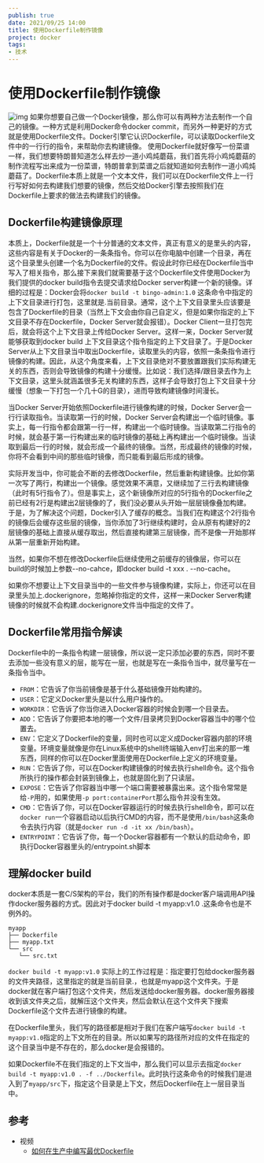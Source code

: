 ```yaml
---
publish: true
date: 2021/09/25 14:00
title: 使用Dockerfile制作镜像
project: docker
tags:
- 技术
---
```


# 使用Dockerfile制作镜像

![img](/tech/docker/dockerfile.png)
如果你想要自己做一个Docker镜像，那么你可以有两种方法去制作一个自己的镜像。一种方式是利用Docker命令docker commit，而另外一种更好的方式就是使用Dockerfile文件。Docker引擎它认识Dockerfile，可以读取Dockerfile文件中的一行行的指令，来帮助你去构建镜像。
使用Dockerfile就好像写一份菜谱一样，我们想要特朗普知道怎么样去炒一道小鸡炖蘑菇，我们首先将小鸡炖蘑菇的制作流程写出来成为一份菜谱，特朗普拿到菜谱之后就知道如何去制作一道小鸡炖蘑菇了。Dockerfile本质上就是一个文本文件，我们可以在Dockerfile文件上一行行写好如何去构建我们想要的镜像，然后交给Docker引擎去按照我们在Dockerfile上要求的做法去构建我们的镜像。

## Dockerfile构建镜像原理

本质上，Dockerfile就是一个十分普通的文本文件，真正有意义的是里头的内容，这些内容是有关于Docker的一条条指令。你可以在你电脑中创建一个目录，再在这个目录里头创建一个名为Dockerfile的文件。假设此时你已经在Dockerfile当中写入了相关指令，那么接下来我们就需要基于这个Dockerfile文件使用Docker为我们提供的docker build指令去提交请求给Docker server构建一个新的镜像。详细的过程是：Docker会将`docker build -t bingo-admin:1.0` 这条命令中指定的上下文目录进行打包，这里就是.当前目录。通常，这个上下文目录里头应该要是包含了Dockerfile的目录（当然上下文会由你自己自定义，但是如果你指定的上下文目录不存在Dockerfile，Docker Server就会报错）。Docker Client一旦打包完后，就会将这个上下文目录上传给Docker Server。这样一来，Docker Server就能够获取到docker build 上下文目录这个指令指定的上下文目录了。于是Docker Server从上下文目录当中取出Dockerfile，读取里头的内容，依照一条条指令进行镜像的构建。因此，从这个角度来看，上下文目录绝对不要放置跟我们实际构建无关的东西，否则会导致镜像的构建十分缓慢。比如说：我们选择/跟目录去作为上下文目录，这里头就涵盖很多无关构建的东西，这样子会导致打包上下文目录十分缓慢（想象一下打包一个几十G的目录），进而导致构建镜像时间漫长。

当Docker Server开始依照Dockerfile进行镜像构建的时候，Docker Server会一行行读取指令。当读取第一行的时候，Docker Server会构建出一个临时镜像。事实上，每一行指令都会跟第一行一样，构建出一个临时镜像。当读取第二行指令的时候，就会基于第一行构建出来的临时镜像的基础上再构建出一个临时镜像。当读取到最后一行的时候，就会形成一个最终的镜像。当然，形成最终的镜像的时候，你将不会看到中间的那些临时镜像，而只能看到最后形成的镜像。

实际开发当中，你可能会不断的去修改Dockerfile，然后重新构建镜像。比如你第一次写了两行，构建出一个镜像。感觉效果不满意，又继续加了三行去构建镜像（此时有5行指令了）。但是事实上，这个新镜像所对应的5行指令的Dockerfile之前已经有2行是构建出2层镜像的了，我们没必要从头开始一层层镜像叠加构建。于是，为了解决这个问题，Docker引入了缓存的概念。当我们在构建这个2行指令的镜像后会缓存这些层的镜像，当你添加了3行继续构建时，会从原有构建好的2层镜像的基础上直接从缓存取出，然后直接构建第三层镜像，而不是像一开始那样从第一层重新开始构建。

当然，如果你不想在修改Dockerfile后继续使用之前缓存的镜像层，你可以在build的时候加上参数--no-cahce，即docker build -t xxx . --no-cache。

如果你不想要让上下文目录当中的一些文件参与镜像构建，实际上，你还可以在目录里头加上.dockerignore，忽略掉你指定的文件，这样一来Docker Server构建镜像的时候就不会构建.dockerignore文件当中指定的文件了。

## Dockerfile常用指令解读

Dockerfile中的一条指令构建一层镜像，所以说一定只添加必要的东西，同时不要去添加一些没有意义的层，能写在一层，也就是写在一条指令当中，就尽量写在一条指令当中。

- `FROM`：它告诉了你当前镜像是基于什么基础镜像开始构建的。
- `USER`：它定义Docker里头是以什么用户操作的。
- `WORKDIR`：它告诉了你当你进入Docker容器的时候会到哪一个目录去。
- `ADD`：它告诉了你要把本地的哪一个文件/目录拷贝到Docker容器当中的哪个位置去。
- `ENV`：它定义了Dockerfile的变量，同时也可以定义成Docker容器内部的环境变量。环境变量就像是你在Linux系统中的shell终端输入env打出来的那一堆东西，同样的你可以在Docker里面使用在Dockerfile上定义的环境变量。
- `RUN`：它告诉了你，可以在Docker构建镜像的时候去执行shell命令。这个指令所执行的操作都会封装到镜像上，也就是固化到了只读层。
- `EXPOSE`：它告诉了你容器当中哪一个端口需要被暴露出来。这个指令常常是给`-P`用的，如果使用`-p port:containerPort`那么指令并没有生效。
- `CMD`：它告诉了你，可以在Docker容器运行的时候去执行shell命令，即可以在`docker run`一个容器启动以后执行CMD的内容，而不是使用`/bin/bash`这条命令去执行内容（就是`docker run -d -it xx /bin/bash`）。
- `ENTRYPOINT`：它告诉了你，每一个Docker容器都有一个默认的启动命令，即执行Docker容器里头的/entrypoint.sh脚本

## 理解docker build

docker本质是一套C/S架构的平台，我们的所有操作都是docker客户端调用API操作docker服务器的方式。因此对于docker build -t myapp:v1.0 .这条命令也是不例外的。

```shell
myapp
├── Dockerfile
├── myapp.txt
└── src
   └── src.txt
```

`docker build -t myapp:v1.0` 实际上的工作过程是：指定要打包给docker服务器的文件夹路径，这里指定的就是当前目录.，也就是myapp这个文件夹。于是docker就在客户端打包这个文件夹，然后发送给docker服务器。docker服务器接收到该文件夹之后，就解压这个文件夹，然后会默认在这个文件夹下搜索Dockerfile这个文件去进行镜像的构建。

在Dockerfile里头，我们写的路径都是相对于我们在客户端写`docker build -t myapp:v1.0`指定的上下文所在的目录。所以如果写的路径所对应的文件在指定的这个目录当中是不存在的，那么docker是会报错的。

如果Dockerfile不在我们指定的上下文当中，那么我们可以显示去指定`docker build -t myapp:v1.0 . -f ../Dockerfile`。此时执行这条命令的时候我们是进入到了`myapp/src`下，指定这个目录是上下文，然后Dockerfile在上一层目录当中。

## 参考

- 视频
  - [如何在生产中编写最优Dockerfile](https://www.bilibili.com/video/BV1xe411K796/?p=7&vd_source=c899446e6f6ea3d984a4622ddf9c14a1)
